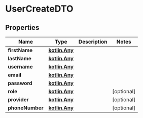 # UserCreateDTO

## Properties
Name | Type | Description | Notes
------------ | ------------- | ------------- | -------------
**firstName** | [**kotlin.Any**](.md) |  | 
**lastName** | [**kotlin.Any**](.md) |  | 
**username** | [**kotlin.Any**](.md) |  | 
**email** | [**kotlin.Any**](.md) |  | 
**password** | [**kotlin.Any**](.md) |  | 
**role** | [**kotlin.Any**](.md) |  |  [optional]
**provider** | [**kotlin.Any**](.md) |  |  [optional]
**phoneNumber** | [**kotlin.Any**](.md) |  |  [optional]

